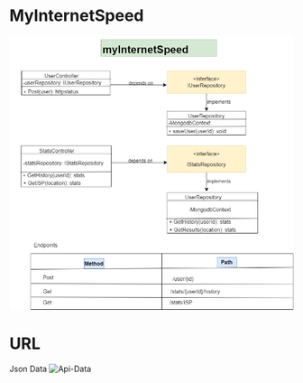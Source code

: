 # MyInternetSpeed

![Api-Design](https://github.com/tsxepo-web/MyInternetSpeed/blob/master/design.png)

# URL

Json Data ![Api-Data](https://network-speed-test.azurewebsites.net/user)
